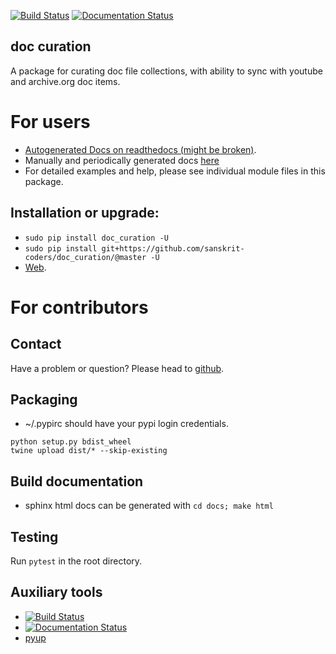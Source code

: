 [![Build Status](https://travis-ci.org/sanskrit-coders/doc_curation.svg?branch=master)](https://travis-ci.org/sanskrit-coders/doc_curation)
[![Documentation Status](https://readthedocs.org/projects/doc_curation/badge/?version=latest)](http://doc_curation.readthedocs.io/en/latest/?badge=latest)

## doc curation

A package for curating doc file collections, with ability to sync with youtube and archive.org doc items. 

# For users
* [Autogenerated Docs on readthedocs (might be broken)](http://doc_curation.readthedocs.io/en/latest/).
* Manually and periodically generated docs [here](https://sanskrit-coders.github.io/doc_curation/build/html/)
* For detailed examples and help, please see individual module files in this package.


## Installation or upgrade:
* `sudo pip install doc_curation -U`
* `sudo pip install git+https://github.com/sanskrit-coders/doc_curation/@master -U`
* [Web](https://pypi.python.org/pypi/doc_curation).


# For contributors

## Contact

Have a problem or question? Please head to [github](https://github.com/sanskrit-coders/doc_curation).

## Packaging

* ~/.pypirc should have your pypi login credentials.
```
python setup.py bdist_wheel
twine upload dist/* --skip-existing
```

## Build documentation
- sphinx html docs can be generated with `cd docs; make html`

## Testing
Run `pytest` in the root directory.

## Auxiliary tools
- [![Build Status](https://travis-ci.org/sanskrit-coders/doc_curation.svg?branch=master)](https://travis-ci.org/sanskrit-coders/doc_curation)
- [![Documentation Status](https://readthedocs.org/projects/doc_curation/badge/?version=latest)](http://doc_curation.readthedocs.io/en/latest/?badge=latest)
- [pyup](https://pyup.io/account/repos/github/sanskrit-coders/doc_curation/)